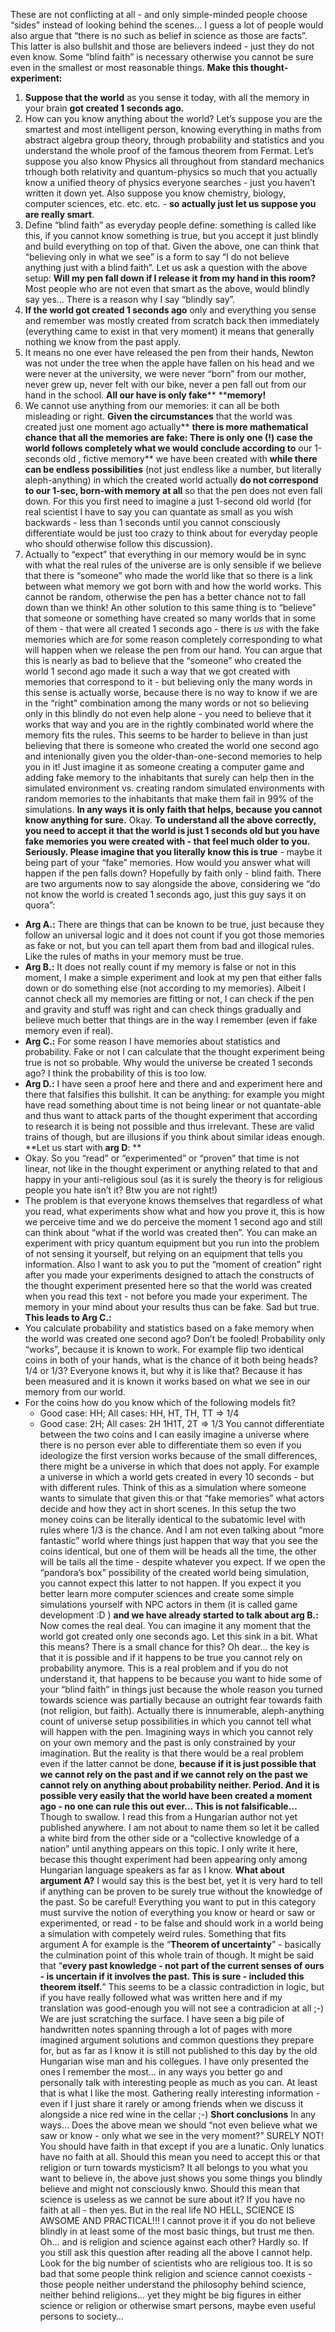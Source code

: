 These are not conflicting at all - and only simple-minded people choose “sides” instead of looking behind the scenes…
I guess a lot of people would also argue that “there is no such as belief in science as those are facts”. This latter is also bullshit and those are believers indeed - just they do not even know. Some “blind faith” is necessary otherwise you cannot be sure even in the smallest or most reasonable things.
**Make this thought-experiment:**
1. **Suppose that the world** as you sense it today, with all the memory in your brain **got created 1 seconds ago.**
2. How can you know anything about the world? Let’s suppose you are the smartest and most intelligent person, knowing everything in maths from abstract algebra group theory, through probability and statistics and you understand the whole proof of the famous theorem from Fermat. Let’s suppose you also know Physics all throughout from standard mechanics trhough both relativity and quantum-physics so much that you actually know a unified theory of physics everyone searches - just you haven’t written it down yet. Also suppose you know chemistry, biology, computer sciences, etc. etc. etc. - **so actually just let us suppose you are really smart**.
3. Define “blind faith” as everyday people define: something is called like this, if you cannot know something is true, but you accept it just blindly and build everything on top of that.
Given the above, one can think that “believing only in what we see” is a form to say “I do not believe anything just with a blind faith”.
Let us ask a question with the above setup: **Will my pen fall down if I release it from my hand in this room?**
Most people who are not even that smart as the above, would blindly say yes… There is a reason why I say “blindly say”.
1. **If the world got created 1 seconds ago** only and everything you sense and remember was mostly created from scratch back then immediately (everything came to exist in that very moment) it means that generally nothing we know from the past apply.
2. It means no one ever have released the pen from their hands, Newton was not under the tree when the apple have fallen on his head and we were never at the university, we were never “born” from our mother, never grew up, never felt with our bike, never a pen fall out from our hand in the school. **All our have is only ****f****ake**** ****memory!**
3. We cannot use anything from our memories: it can all be both misleading or right. **Given the circumstances** that the world was created just one moment ago actually** **there is more mathematical chance that all the memories are fake: **There is only one (!) case the world follows** completely what we would conclude according to** our 1-seconds old , fictive memory** we have been created with **while there can be endless possibilities** (not just endless like a number, but literally aleph-anything) in which the created world actually **do not correspond to our 1-sec, born-with memory at all** so that the pen does not even fall down. For this you first need to imagine a just 1-second old world (for real scientist I have to say you can quantate as small as you wish backwards - less than 1 seconds until you cannot consciously differentiate would be just too crazy to think about for everyday people who should otherwise follow this discussion).
4. Actually to “expect” that everything in our memory would be in sync with what the real rules of the universe are is only sensible if we believe that there is “someone” who made the world like that so there is a link between what memory we got born with and how the world works. This cannot be random, otherwise the pen has a better chance not to fall down than we think! An other solution to this same thing is to “believe” that someone or something have created so many worlds that in some of them - that were all created 1 seconds ago - there is *us* with the fake memories which are for some reason completely corresponding to what will happen when we release the pen from our hand. You can argue that this is nearly as bad to believe that the “someone” who created the world 1 second ago made it such a way that we got created with memories that correspond to it - but believing only the many words in this sense is actually worse, because there is no way to know if we are in the “right” combination among the many words or not so believing only in this blindly do not even help alone - you need to believe that it works that way and you are in the rightly combinated world where the memory fits the rules. This seems to be harder to believe in than just believing that there is someone who created the world one second ago and intenionally given you the older-than-one-second memories to help you in it! Just imagine it as someone creating a computer game and adding fake memory to the inhabitants that surely can help then in the simulated environment vs. creating random simulated environments with random memories to the inhabitants that make them fail in 99% of the simulations. **In any ways it is only faith that helps, because you cannot know anything for sure.**
Okay. **To understand all the above correctly, you need to accept it that the world is just 1 seconds old but you have fake memories you were created with - that feel much older to you. Seriously. Please imagine that you literally know this is true** - maybe it being part of your “fake” memories. How would you answer what will happen if the pen falls down? Hopefully by faith only - blind faith.
There are two arguments now to say alongside the above, considering we “do not know the world is created 1 seconds ago, just this guy says it on quora”:
* **Arg A.:** There are things that can be known to be true, just because they follow an universal logic and it does not count if you got those memories as fake or not, but you can tell apart them from bad and illogical rules. Like the rules of maths in your memory must be true.
* **Arg B.:** It does not really count if my memory is false or not in this moment, I make a simple experiment and look at my pen that either falls down or do something else (not according to my memories). Albeit I cannot check all my memories are fitting or not, I can check if the pen and gravity and stuff was right and can check things gradually and believe much better that things are in the way I remember (even if fake memory even if real).
* **Arg C.:** For some reason I have memories about statistics and probability. Fake or not I can calculate that the thought experiment being true is not so probable. Why would the universe be created 1 seconds ago? I think the probability of this is too low.
* **Arg D.:** I have seen a proof here and there and and experiment here and there that falsifies this bullshit. It can be anything: for example you might have read something about time is not being linear or not quantate-able and thus want to attack parts of the thought experiment that according to research it is being not possible and thus irrelevant.
These are valid trains of though, but are illusions if you think about similar ideas enough. 
**Let us start with ****arg D****: **
* Okay. So you “read” or “experimented” or “proven” that time is not linear, not like in the thought experiment or anything related to that and happy in your anti-religious soul (as it is surely the theory is for religious people you hate isn’t it? Btw you are not right!)
* The problem is that everyone knows themselves that regardless of what you read, what experiments show what and how you prove it, this is how we perceive time and we do perceive the moment 1 second ago and still can think about “what if the world was created then”. You can make an experiment with pricy quantum equipment but you run into the problem of not sensing it yourself, but relying on an equipment that tells you information. Also I want to ask you to put the “moment of creation” right after you made your experiments designed to attach the constructs of the thought experiment presented here so that the world was created when you read this text - not before you made your experiment. The memory in your mind about your results thus can be fake. Sad but true.
**This leads to Arg C.:**
* You calculate probability and statistics based on a fake memory when the world was created one second ago? Don’t be fooled! Probability only “works”, because it is known to work. For example flip two identical coins in both of your hands, what is the chance of it both being heads? 1/4 or 1/3? Everyone knows it, but why it is like that? Because it has been measured and it is known it works based on what we see in our memory from our world.
* For the coins how do you know which of the following models fit?
    * Good case: HH; All cases: HH, HT, TH, TT => 1/4
    * Good case: 2H; All cases: 2H 1H1T, 2T => 1/3
You cannot differentiate between the two coins and I can easily imagine a universe where there is no person ever able to differentiate them so even if you ideologize the first version works because of the small differences, there might be a universe in which that does not apply. For example a universe in which a world gets created in every 10 seconds - but with different rules. Think of this as a simulation where someone wants to simulate that given this or that “fake memories” what actors decide and how they act in short scenes. In this setup the two money coins can be literally identical to the subatomic level with rules where 1/3 is the chance.
And I am not even talking about “more fantastic” world where things just happen that way that you see the coins identical, but one of them will be heads all the time, the other will be tails all the time - despite whatever you expect. If we open the “pandora’s box” possibility of the created world being simulation, you cannot expect this latter to not happen. If you expect it you better learn more computer sciences and create some simple simulations yourself with NPC actors in them (it is called game development :D )
**and we have already started to talk about arg B.:**
Now comes the real deal. You can imagine it any moment that the world got created only one seconds ago. Let this sink in a bit.
What this means? There is a small chance for this? Oh dear… the key is that it is possible and if it happens to be true you cannot rely on probability anymore. This is a real problem and if you do not understand it, that happens to be because you want to hide some of your “blind faith” in things just because the whole reason you turned towards science was partially because an outright fear towards faith (not religion, but faith).
Actually there is innumerable, aleph-anything count of universe setup possibilities in which you cannot tell what will happen with the pen. Imagining ways in which you cannot rely on your own memory and the past is only constrained by your imagination.
But the reality is that there would be a real problem even if the latter cannot be done, **because if it is just possible that we cannot rely on the past and if we cannot rely on the past we cannot rely on anything about probability neither. Period. And it is possible very easily that the world have been created a moment ago - no one can rule this out ever… This is not falsificable…**
Though to swallow. I read this from a Hungarian author not yet published anywhere. I am not about to name them so let it be called a white bird from the other side or a “collective knowledge of a nation” until anything appears on this topic. I only write it here, becase this thought experiment had been appearing only among Hungarian language speakers as far as I know.
**What about argument A?**
I would say this is the best bet, yet it is very hard to tell if anything can be proven to be surely true without the knowledge of the past. So be careful! Everything you want to put in this category must survive the notion of everything you know or heard or saw or experimented, or read - to be false and should work in a world being a simulation with competely weird rules.
Something that fits argument A for example is the “**Theorem of uncertainty**” - basically the culmination point of this whole train of though. It might be said that “**every past knowledge - not part of the current senses of ours - is uncertain if it involves the past. This is sure - included this theorem itself.**”
This seems to be a classic contradiction in logic, but if you have really followed what was written here and if my translation was good-enough you will not see a contradicion at all ;-)
We are just scratching the surface. I have seen a big pile of handwritten notes spanning through a lot of pages with more imagined argument solutions and common questions they prepare for, but as far as I know it is still not published to this day by the old Hungarian wise man and his collegues. I have only presented the ones I remember the most… in any ways you better go and personally talk with interesting people as much as you can. At least that is what I like the most. Gathering really interesting information - even if I just share it rarely or among friends when we discuss it alongside a nice red wine in the cellar ;-)
**Short conclusions**
In any ways… Does the above mean we should “not even believe what we saw or know - only what we see in the very moment?”
SURELY NOT! You should have faith in that except if you are a lunatic. Only lunatics have no faith at all.
Should this mean you need to accept this or that religion or turn towards mysticism? It all belongs to you what you want to believe in, the above just shows you some things you blindly believe and might not consciously knwo.
Should this mean that science is useless as we cannot be sure about it? If you have no faith at all - then yes. But in the real life NO HELL, SCIENCE IS AWSOME AND PRACTICAL!!! I cannot prove it if you do not believe blindly in at least some of the most basic things, but trust me then.
Oh… and is religion and science against each other? Hardly so. If you still ask this question after reading all the above I cannot help. Look for the big number of scientists who are religious too. It is so bad that some people think religion and science cannot coexists - those people neither understand the philosophy behind science, neither behind religions… yet they might be big figures in either science or religion or otherwise smart persons, maybe even useful persons to society…
